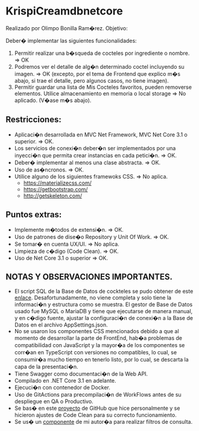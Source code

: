 # KrispiCreamdbnetcore

Realizado por Olimpo Bonilla Ram�rez.
Objetivo: 

Deber� implementar las siguientes funcionalidades:
1. Permitir realizar una b�squeda de cocteles por ingrediente o nombre. => OK  
2. Podremos ver el detalle de alg�n determinado coctel incluyendo su imagen. => OK (excepto, por el tema de Frontend que explico m�s abajo, si trae el detalle, pero algunos casos, no tiene imagen).
3. Permitir guardar una lista de Mis Cocteles favoritos, pueden removerse elementos. Utilice almacenamiento en memoria o local storage => No aplicado. (V�ase m�s abajo).

## Restricciones:
* Aplicaci�n desarrollada en MVC Net Framework, MVC Net Core 3.1 o superior. => OK.
* Los servicios de conexi�n deber�n ser implementados por una inyecci�n que permita crear 
instancias en cada petici�n. => OK.
* Deber� implementar al menos una clase abstracta. => OK.
* Uso de as�ncronos. => OK.
* Utilice alguno de los siguientes framewoks CSS. => No aplica.
  * https://materializecss.com/
  * https://getbootstrap.com/
  * http://getskeleton.com/

## Puntos extras:
* Implemente m�todos de extensi�n. => OK.
* Uso de patrones de dise�o Repository y Unit Of Work. => OK.
* Se tomar� en cuenta UX/UI. => No aplica.
* Limpieza de c�digo (Code Clean). => OK.
* Uso de Net Core 3.1 o superior => OK.

## NOTAS Y OBSERVACIONES IMPORTANTES.
* El script SQL de la Base de Datos de cockteles se pudo obtener de este [enlace](https://github.com/carlagesa/KrispiCreamDB/blob/main/data/KrispiCreams.xlsx). Desafortunadamente, no viene completa y solo tiene la informaci�n y estructura como se muestra. El gestor de Base de Datos usado fue MySQL o MariaDB y tiene que ejecutarse de manera manual, y en c�digo fuente, ajustar la configuraci�n de conexi�n a la Base de Datos en el archivo AppSettings.json.
* No se usaron los componentes CSS mencionados debido a que al momento de desarrollar la parte de FrontEnd, hab�a problemas de compatibilidad con JavaScript y la mayor�a de los componentes se corr�an en TypeScript con versiones no compatibles, lo cual, se consumir�a mucho tiempo en tenerlo listo, por lo cual, se descarta la capa de la presentaci�n.
* Tiene Swagger como documentaci�n de la Web API.
* Compilado en .NET Core 3.1 en adelante.
* Ejecuci�n con contenedor de Docker.
* Uso de GitActions para precompilaci�n de WorkFlows antes de su despliegue en QA o Productivo.
* Se bas� en este [proyecto](https://github.com/boraolim/CleanArchitecture) de GitHub que hice personalmente y se hicieron ajustes de Code Clean para su correcto funcionamiento.
* Se us� un [componente](https://www.nuget.org/packages/Utilities.Core.dll/#supportedframeworks-body-tab) de mi autor�a para realizar filtros de consulta.
